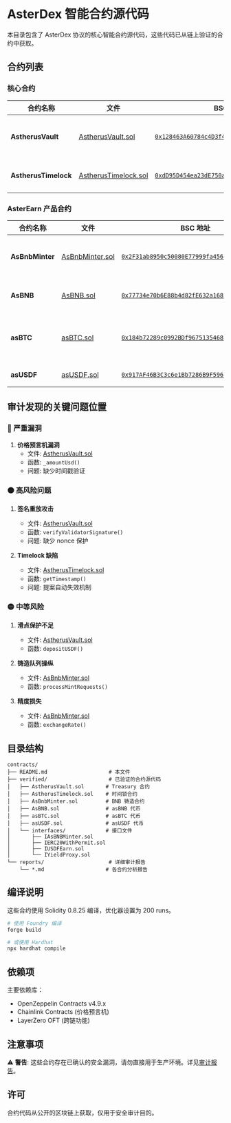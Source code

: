 # AsterDex 智能合约源代码

本目录包含了 AsterDex 协议的核心智能合约源代码，这些代码已从链上验证的合约中获取。

## 合约列表

### 核心合约

| 合约名称 | 文件 | BSC 地址 | 描述 |
|---------|------|---------|------|
| **AstherusVault** | [AstherusVault.sol](./verified/AstherusVault.sol) | [`0x128463A60784c4D3f46c23Af3f65Ed859Ba87974`](https://bscscan.com/address/0x128463A60784c4D3f46c23Af3f65Ed859Ba87974#code) | 资金管理合约（Treasury），处理存取款和跨链转移 |
| **AstherusTimelock** | [AstherusTimelock.sol](./verified/AstherusTimelock.sol) | [`0xdD95D454ea23dE750aa46D093C7B04E3F5b8b6B5`](https://bscscan.com/address/0xdD95D454ea23dE750aa46D093C7B04E3F5b8b6B5#code) | 时间锁定合约，用于治理和升级 |

### AsterEarn 产品合约

| 合约名称 | 文件 | BSC 地址 | 描述 |
|---------|------|---------|------|
| **AsBnbMinter** | [AsBnbMinter.sol](./verified/AsBnbMinter.sol) | [`0x2F31ab8950c50080E77999fa456372f276952fD8`](https://bscscan.com/address/0x2F31ab8950c50080E77999fa456372f276952fD8#code) | asBNB 铸造合约，管理 BNB 质押 |
| **AsBNB** | [AsBNB.sol](./verified/AsBNB.sol) | [`0x77734e70b6E88b4d82fE632a168EDf6e700912b6`](https://bscscan.com/token/0x77734e70b6E88b4d82fE632a168EDf6e700912b6#code) | BNB 流动性质押衍生代币 |
| **asBTC** | [asBTC.sol](./verified/asBTC.sol) | [`0x184b72289c0992BDf96751354680985a7C4825d6`](https://bscscan.com/token/0x184b72289c0992BDf96751354680985a7C4825d6#code) | 包装的 BTC 代币，支持 LayerZero OFT |
| **asUSDF** | [asUSDF.sol](./verified/asUSDF.sol) | [`0x917AF46B3C3c6e1Bb7286B9F59637Fb7C65851Fb`](https://bscscan.com/token/0x917AF46B3C3c6e1Bb7286B9F59637Fb7C65851Fb#code) | 稳定币收益代币 |

## 审计发现的关键问题位置

### 🔴 严重漏洞

1. **价格预言机漏洞**
   - 文件: [AstherusVault.sol](./verified/AstherusVault.sol#L472-L481)
   - 函数: `_amountUsd()`
   - 问题: 缺少时间戳验证

### 🟠 高风险问题

1. **签名重放攻击**
   - 文件: [AstherusVault.sol](./verified/AstherusVault.sol#L487-L509)
   - 函数: `verifyValidatorSignature()`
   - 问题: 缺少 nonce 保护

2. **Timelock 缺陷**
   - 文件: [AstherusTimelock.sol](./verified/AstherusTimelock.sol#L32-L39)
   - 函数: `getTimestamp()`
   - 问题: 提案自动失效机制

### 🟡 中等风险

1. **滑点保护不足**
   - 文件: [AstherusVault.sol](./verified/AstherusVault.sol#L311-L329)
   - 函数: `depositUSDF()`

2. **铸造队列操纵**
   - 文件: [AsBnbMinter.sol](./verified/AsBnbMinter.sol#L226-L266)
   - 函数: `processMintRequests()`

3. **精度损失**
   - 文件: [AsBnbMinter.sol](./verified/AsBnbMinter.sol#L307-L315)
   - 函数: `exchangeRate()`

## 目录结构

```
contracts/
├── README.md                    # 本文件
├── verified/                    # 已验证的合约源代码
│   ├── AstherusVault.sol       # Treasury 合约
│   ├── AstherusTimelock.sol    # 时间锁合约
│   ├── AsBnbMinter.sol         # BNB 铸造合约
│   ├── AsBNB.sol               # asBNB 代币
│   ├── asBTC.sol               # asBTC 代币
│   ├── asUSDF.sol              # asUSDF 代币
│   └── interfaces/             # 接口文件
│       ├── IAsBNBMinter.sol
│       ├── IERC20WithPermit.sol
│       ├── IUSDFEarn.sol
│       └── IYieldProxy.sol
└── reports/                     # 详细审计报告
    └── *.md                    # 各合约分析报告
```

## 编译说明

这些合约使用 Solidity 0.8.25 编译，优化器设置为 200 runs。

```bash
# 使用 Foundry 编译
forge build

# 或使用 Hardhat
npx hardhat compile
```

## 依赖项

主要依赖库：
- OpenZeppelin Contracts v4.9.x
- Chainlink Contracts (价格预言机)
- LayerZero OFT (跨链功能)

## 注意事项

⚠️ **警告**: 这些合约存在已确认的安全漏洞，请勿直接用于生产环境。详见[审计报告](../DETAILED_AUDIT_REPORT_CN.md)。

## 许可

合约代码从公开的区块链上获取，仅用于安全审计目的。